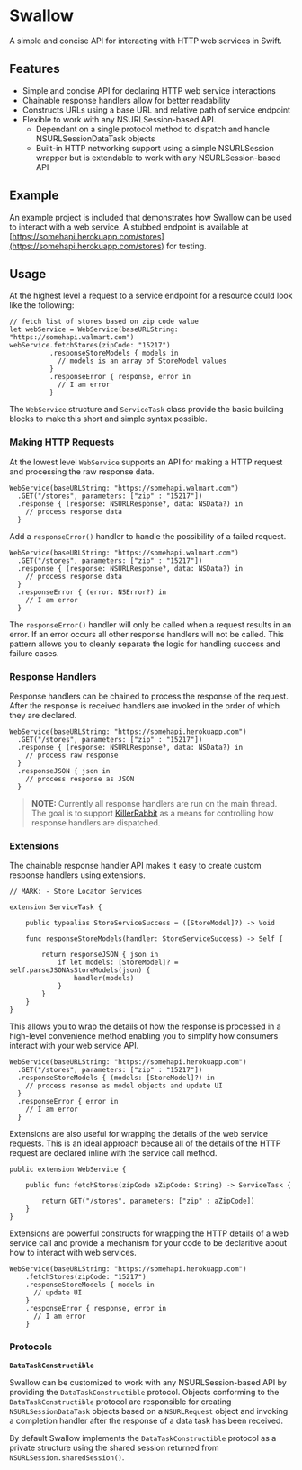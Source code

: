 

# Swallow

A simple and concise API for interacting with HTTP web services in Swift.

## Features

- Simple and concise API for declaring HTTP web service interactions
- Chainable response handlers allow for better readability
- Constructs URLs using a base URL and relative path of service endpoint
- Flexible to work with any NSURLSession-based API.
  + Dependant on a single protocol method to dispatch and handle NSURLSessionDataTask objects
  + Built-in HTTP networking support using a simple NSURLSession wrapper but is extendable to work with any NSURLSession-based API

## Example

An example project is included that demonstrates how Swallow can be used to interact with a web service. A stubbed endpoint is available at [https://somehapi.herokuapp.com/stores](https://somehapi.herokuapp.com/stores) for testing.

## Usage

At the highest level a request to a service endpoint for a resource could look like the following:

```
// fetch list of stores based on zip code value
let webService = WebService(baseURLString: "https://somehapi.walmart.com")
webService.fetchStores(zipCode: "15217")
          .responseStoreModels { models in
            // models is an array of StoreModel values
          }
          .responseError { response, error in
            // I am error
          }
```

The `WebService` structure and `ServiceTask` class provide the basic building blocks to make this short and simple syntax possible.

### Making HTTP Requests

At the lowest level `WebService` supports an API for making a HTTP request and processing the raw response data.

```
WebService(baseURLString: "https://somehapi.walmart.com")
  .GET("/stores", parameters: ["zip" : "15217"])
  .response { (response: NSURLResponse?, data: NSData?) in
    // process response data
  }
```

Add a `responseError()` handler to handle the possibility of a failed request.

```
WebService(baseURLString: "https://somehapi.walmart.com")
  .GET("/stores", parameters: ["zip" : "15217"])
  .response { (response: NSURLResponse?, data: NSData?) in
    // process response data
  }
  .responseError { (error: NSError?) in
    // I am error
  }
```

The `responseError()` handler will only be called when a request results in an error. If an error occurs all other response handlers will not be called. This pattern allows you to cleanly separate the logic for handling success and failure cases.

### Response Handlers

Response handlers can be chained to process the response of the request. After the response is received handlers are invoked in the order of which they are declared.

```
WebService(baseURLString: "https://somehapi.herokuapp.com")
  .GET("/stores", parameters: ["zip" : "15217"])
  .response { (response: NSURLResponse?, data: NSData?) in
    // process raw response
  }
  .responseJSON { json in
    // process response as JSON
  }
```

> **NOTE:**
> Currently all response handlers are run on the main thread. The goal is to support [KillerRabbit](https://github.com/TheHolyGrail/KillerRabbit) as a means for controlling how response handlers are dispatched.

### Extensions

The chainable response handler API makes it easy to create custom response handlers using extensions.

```
// MARK: - Store Locator Services

extension ServiceTask {
    
    public typealias StoreServiceSuccess = ([StoreModel]?) -> Void
    
    func responseStoreModels(handler: StoreServiceSuccess) -> Self {
        
        return responseJSON { json in
            if let models: [StoreModel]? = self.parseJSONAsStoreModels(json) {
                handler(models)
            }
        }
    }
}
```

This allows you to wrap the details of how the response is processed in a high-level convenience method enabling you to simplify how consumers interact with your web service API.

```
WebService(baseURLString: "https://somehapi.herokuapp.com")
  .GET("/stores", parameters: ["zip" : "15217"])
  .responseStoreModels { (models: [StoreModel]?) in
    // process resonse as model objects and update UI
  }
  .responseError { error in
    // I am error
  }
```

Extensions are also useful for wrapping the details of the web service requests. This is an ideal approach because all of the details of the HTTP request are declared inline with the service call method.

```
public extension WebService {
    
    public func fetchStores(zipCode aZipCode: String) -> ServiceTask {
        
        return GET("/stores", parameters: ["zip" : aZipCode])
    }
}
```

Extensions are powerful constructs for wrapping the HTTP details of a web service call and provide a mechanism for your code to be declaritive about how to interact with web services.

```
WebService(baseURLString: "https://somehapi.herokuapp.com")
    .fetchStores(zipCode: "15217")
    .responseStoreModels { models in
      // update UI
    }
    .responseError { response, error in
      // I am error
    }
```

### Protocols

**`DataTaskConstructible`**

Swallow can be customized to work with any NSURLSession-based API by providing the `DataTaskConstructible` protocol. Objects conforming to the `DataTaskConstructible` protocol are responsible for creating `NSURLSessionDataTask` objects based on a `NSURLRequest` object and invoking a completion handler after the response of a data task has been received.

By default Swallow implements the `DataTaskConstructible` protocol as a private structure using the shared session returned from `NSURLSession.sharedSession()`. 




